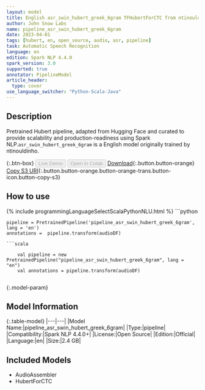 ```yaml
---
layout: model
title: English asr_swin_hubert_greek_6gram TFHubertForCTC from ntinouldinho
author: John Snow Labs
name: pipeline_asr_swin_hubert_greek_6gram
date: 2023-04-01
tags: [hubert, en, open_source, audio, asr, pipeline]
task: Automatic Speech Recognition
language: en
edition: Spark NLP 4.4.0
spark_version: 3.0
supported: true
annotator: PipelineModel
article_header:
  type: cover
use_language_switcher: "Python-Scala-Java"
---
```


## Description

Pretrained  Hubert  pipeline, adapted from Hugging Face and curated to provide scalability and production-readiness using Spark NLP.`asr_swin_hubert_greek_6gram` is a English model originally trained by ntinouldinho.

{:.btn-box}
<button class="button button-orange" disabled>Live Demo</button>
<button class="button button-orange" disabled>Open in Colab</button>
[Download](https://s3.amazonaws.com/auxdata.johnsnowlabs.com/public/models/pipeline_asr_swin_hubert_greek_6gram_en_4.4.0_3.0_1680362395482.zip){:.button.button-orange}
[Copy S3 URI](s3://auxdata.johnsnowlabs.com/public/models/pipeline_asr_swin_hubert_greek_6gram_en_4.4.0_3.0_1680362395482.zip){:.button.button-orange.button-orange-trans.button-icon.button-copy-s3}

## How to use



<div class="tabs-box" markdown="1">
{% include programmingLanguageSelectScalaPythonNLU.html %}
```python

    pipeline = PretrainedPipeline('pipeline_asr_swin_hubert_greek_6gram', lang = 'en')
    annotations =  pipeline.transform(audioDF)
    
```
```scala

    val pipeline = new PretrainedPipeline("pipeline_asr_swin_hubert_greek_6gram", lang = "en")
    val annotations = pipeline.transform(audioDF)
    
```
</div>

{:.model-param}
## Model Information

{:.table-model}
|---|---|
|Model Name:|pipeline_asr_swin_hubert_greek_6gram|
|Type:|pipeline|
|Compatibility:|Spark NLP 4.4.0+|
|License:|Open Source|
|Edition:|Official|
|Language:|en|
|Size:|2.4 GB|

## Included Models

- AudioAssembler
- HubertForCTC